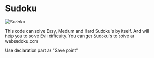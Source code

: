 # Sudoku

![Sudoku](https://github.com/Skoteinos1/Sudoku/blob/main/Sudoku.jpg)

This code can solve Easy, Medium and Hard Sudoku's by itself. And will help you to solve Evil difficulty.
You can get Sudoku's to solve at websudoku.com

Use declaration part as "Save point"
